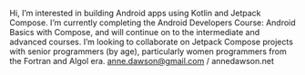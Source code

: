 Hi, 
I’m interested in building Android apps using Kotlin and Jetpack Compose.
I’m currently completing the Android Developers Course: Android Basics with Compose,
and will continue on to the intermediate and advanced courses.
I’m looking to collaborate on Jetpack Compose projects with senior programmers (by age),
particularly women programmers from the Fortran and Algol era. 
anne.dawson@gmail.com / annedawson.net

<!---
annedawson/annedawson is a ✨ special ✨ repository because its `README.md` (this file) appears on your GitHub profile.
You can click the Preview link to take a look at your changes.
AD 12 Apr 2023
--->
